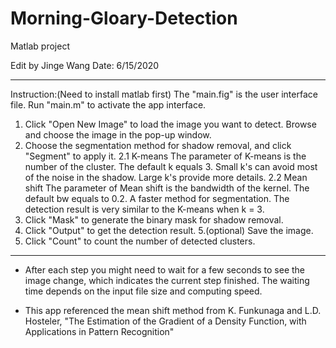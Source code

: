 # Morning-Gloary-Detection
Matlab project

Edit by Jinge Wang
Date: 6/15/2020

****************************************
Instruction:(Need to install matlab first)
The "main.fig" is the user interface file.
Run "main.m" to activate the app interface.

1. Click "Open New Image" to load the image you want to detect. Browse and choose the image in the pop-up window.
2. Choose the segmentation method for shadow removal, and click "Segment" to apply it.
	2.1 K-means
		The parameter of K-means is the number of the cluster. The default k equals 3.
		Small k's can avoid most of the noise in the shadow. Large k's provide more details.
	2.2 Mean shift
		The parameter of Mean shift is the bandwidth of the kernel. The default bw equals to 0.2.
		A faster method for segmentation. The detection result is very similar to the K-means when k = 3.
3. Click "Mask" to generate the binary mask for shadow removal.
4. Click "Output" to get the detection result.
5.(optional) Save the image.
6. Click "Count" to count the number of detected clusters.
****************************************


* After each step you might need to wait for a few seconds to see the image change, which indicates the current step finished. 
  The waiting time depends on the input file size and computing speed.

* This app referenced the mean shift method from K. Funkunaga and L.D. Hosteler, 
  "The Estimation of the Gradient of a Density Function, with Applications in Pattern Recognition"
